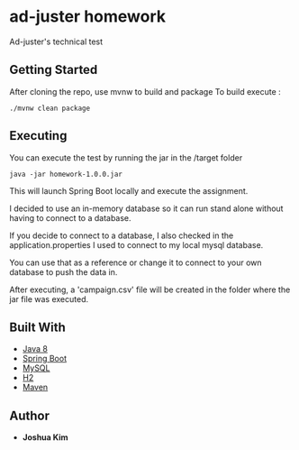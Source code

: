 # ad-juster homework

Ad-juster's technical test

## Getting Started

After cloning the repo, use mvnw to build and package
To build execute :
```
./mvnw clean package
```

## Executing

You can execute the test by running the jar in the /target folder
```
java -jar homework-1.0.0.jar
```
This will launch Spring Boot locally and execute the assignment.

I decided to use an in-memory database so it can run stand alone without having to connect to a database.

If you decide to connect to a database, I also checked in the application.properties I used to connect to my local mysql database.

You can use that as a reference or change it to connect to your own database to push the data in.

After executing, a 'campaign.csv' file will be created in the folder where the jar file was executed.


## Built With

* [Java 8](http://www.oracle.com/technetwork/java/index.html)
* [Spring Boot](https://projects.spring.io/spring-boot/)
* [MySQL](https://www.mysql.com/)
* [H2](http://www.h2database.com/)
* [Maven](https://maven.apache.org/)

## Author

* **Joshua Kim**
